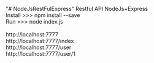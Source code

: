 "# NodeJsRestFulExpress" 
Restful API NodeJs+Express<br />
Install >>> npm install --save<br />
Run >>> node index.js<br />
<br />
http://localhost:7777<br />
http://localhost:7777/index<br />
http://localhost:7777/user<br />
http://localhost:7777/user/1<br />